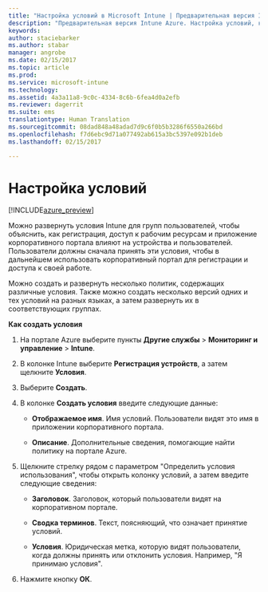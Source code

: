 ```yaml
---
title: "Настройка условий в Microsoft Intune | Предварительная версия Intune Azure | Документация Майкрософт"
description: "Предварительная версия Intune Azure. Настройка условий, которые пользователи видят на корпоративном портале в Intune. "
keywords: 
author: staciebarker
ms.author: stabar
manager: angrobe
ms.date: 02/15/2017
ms.topic: article
ms.prod: 
ms.service: microsoft-intune
ms.technology: 
ms.assetid: 4a3a11a8-9c0c-4334-8c6b-6fea4d0a2efb
ms.reviewer: dagerrit
ms.suite: ems
translationtype: Human Translation
ms.sourcegitcommit: 08dad848a48adad7d9c6f0b5b3286f6550a266bd
ms.openlocfilehash: f7d6ebc9d71a077492ab615a3bc5397e092b1deb
ms.lasthandoff: 02/15/2017

---
```


# <a name="set-terms-and-conditions"></a>Настройка условий 

[!INCLUDE[azure_preview](../includes/azure_preview.md)]

Можно развернуть условия Intune для групп пользователей, чтобы объяснить, как регистрация, доступ к рабочим ресурсам и приложение корпоративного портала влияют на устройства и пользователей. Пользователи должны сначала принять эти условия, чтобы в дальнейшем использовать корпоративный портал для регистрации и доступа к своей работе.

Можно создать и развернуть несколько политик, содержащих различные условия. Также можно создать несколько версий одних и тех условий на разных языках, а затем развернуть их в соответствующих группах.

**Как создать условия**

1. На портале Azure выберите пункты **Другие службы** > **Мониторинг и управление** > **Intune**.

2. В колонке Intune выберите **Регистрация устройств**, а затем щелкните **Условия**.

3. Выберите **Создать**.

4. В колонке **Создать условия** введите следующие данные:

   - **Отображаемое имя**. Имя условий. Пользователи видят это имя в приложении корпоративного портала.

   - **Описание**. Дополнительные сведения, помогающие найти политику на портале Azure.

5. Щелкните стрелку рядом с параметром "Определить условия использования", чтобы открыть колонку условий, а затем введите следующие сведения:

   - **Заголовок**. Заголовок, который пользователи видят на корпоративном портале.

   - **Сводка терминов**. Текст, поясняющий, что означает принятие условий.

   - **Условия**. Юридическая метка, которую видят пользователи, когда должны принять или отклонить условия. Например, "Я принимаю условия".

6. Нажмите кнопку **ОК**.

